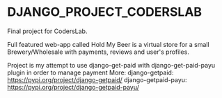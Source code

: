 # DJANGO_PROJECT_CODERSLAB
Final project for CodersLab. 

Full featured web-app called Hold My Beer is a virtual store for a small Brewery/Wholesale with payments, reviews and user's profiles. 

Project is my attempt to use django-get-paid with django-get-paid-payu plugin in order to manage payment 
More:
django-getpaid:
https://pypi.org/project/django-getpaid/
django-getpaid-payu:
https://pypi.org/project/django-getpaid-payu/
